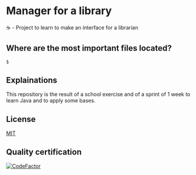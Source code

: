 # Manager for a library
☕️ - Project to learn to make an interface for a librarian 

## Where are the most important files located?

```bash
$ 
```

## Explainations 
This repository is the result of a school exercise and of a sprint of 1 week to learn Java and to apply some bases.

## License
[MIT](https://choosealicense.com/licenses/mit/)

## Quality certification
[![CodeFactor](https://www.codefactor.io/repository/github/CodingFactory-Repos/JavaFX-Librarian/badge)](https://www.codefactor.io/repository/github/CodingFactory-Repos/JavaFX-Librarian)
